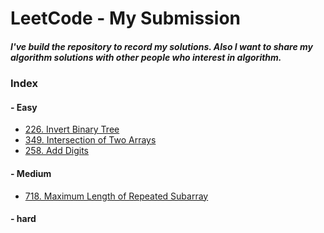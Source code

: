 # LeetCode - My Submission

##### I've build the repository to record my solutions. Also I want to share my algorithm solutions with other people who interest in algorithm.

### Index

#### - Easy
- [226. Invert Binary Tree](https://github.com/uiang/LeetCode/blob/master/InvertBinaryTree.java)
- [349. Intersection of Two Arrays](https://github.com/uiang/LeetCode/blob/master/IntersectionOfTwoArrays.java)
- [258. Add Digits](https://github.com/uiang/LeetCode/blob/master/AddDigits.java)

#### - Medium
- [718. Maximum Length of Repeated Subarray](https://github.com/uiang/LeetCode/blob/master/MaximumLengthOfRepeatedSubarray.java)


#### - hard
